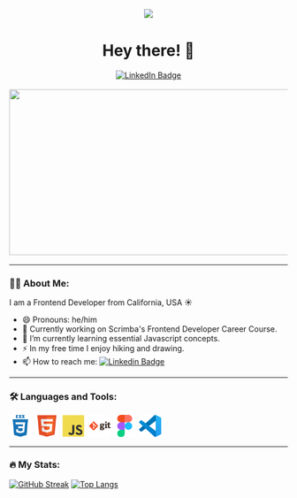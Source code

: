 <div id="header" align="center">
  <img src="https://i.giphy.com/media/v1.Y2lkPTc5MGI3NjExd2RkdDc5ZTkwcmhudmk2b3BwOHd0Zmc2bjF6djZrcm9wc2EyenQ5MSZlcD12MV9pbnRlcm5hbF9naWZfYnlfaWQmY3Q9Zw/xckpvtJhGi3TpQKRrW/giphy.gif" width="100"/>
  <h1>Hey there! 👋</h1>
  <div id="badges">
    <a href="https://www.linkedin.com/in/vicente-r-hernandez/">
      <img src="https://img.shields.io/badge/LinkedIn-blue?style=for-the-badge&logo=linkedin&logoColor=white" alt="LinkedIn Badge"/>
    </a>
  <!--   <a href="your-youtube-URL">
      <img src="https://img.shields.io/badge/YouTube-red?style=for-the-badge&logo=youtube&logoColor=white" alt="Youtube Badge"/>
    </a>
    <a href="your-twitter-URL">
      <img src="https://img.shields.io/badge/Twitter-blue?style=for-the-badge&logo=twitter&logoColor=white" alt="Twitter Badge"/>
    </a> -->
  </div>
  <img src="https://komarev.com/ghpvc/?username=vrhernandez&style=flat-square&color=blue" alt=""/>
</div>

<div align="center">
  <img src="https://i.giphy.com/media/v1.Y2lkPTc5MGI3NjExOWZqdXhmMzgyZXNxZmhrZjk5NHI3aDltdXF3eDQ3dW1hdDBqa3dnaSZlcD12MV9pbnRlcm5hbF9naWZfYnlfaWQmY3Q9Zw/C3gZCY92Cwyxq/giphy.gif" width="600" height="300"/>
</div>

---

### 👨‍💻 About Me:
I am a Frontend Developer from California, USA ☀️
- 😄 Pronouns: he/him
- 🔭 Currently working on Scrimba's Frontend Developer Career Course.
- 🌱 I’m currently learning essential Javascript concepts.
- ⚡ In my free time I enjoy hiking and drawing.
- 📫 How to reach me: [![Linkedin Badge](https://img.shields.io/badge/-vicente--r--hernandez-blue?style=flat&logo=Linkedin&logoColor=white)](https://www.linkedin.com/in/vicente-r-hernandez/)
<!-- - 👯 I’m looking to collaborate on ...
- 🤔 I’m looking for help with ...
- 💬 Ask me about ... -->
<!-- - ⚡ Fun fact: ... -->

---

### 🛠️ Languages and Tools:
<div>
  <img src="https://github.com/devicons/devicon/blob/master/icons/css3/css3-plain-wordmark.svg"  title="CSS3" alt="CSS" width="40" height="40"/>&nbsp;
  <img src="https://github.com/devicons/devicon/blob/master/icons/html5/html5-original.svg" title="HTML5" alt="HTML" width="40" height="40"/>&nbsp;
  <img src="https://github.com/devicons/devicon/blob/master/icons/javascript/javascript-original.svg" title="JavaScript" alt="JavaScript" width="40" height="40"/>&nbsp;
  <img src="https://github.com/devicons/devicon/blob/master/icons/git/git-original-wordmark.svg" title="Git" **alt="Git" width="40" height="40"/>
<!--   <img src="https://github.com/devicons/devicon/blob/master/icons/react/react-original-wordmark.svg" title="React" alt="React" width="40" height="40"/>&nbsp; -->
<!--   <img src="https://github.com/devicons/devicon/blob/master/icons/markdown/markdown-original.svg" title="Markdown" alt="Markdown" width="40" height="40" color="white"/>&nbsp; -->
  <img src="https://github.com/devicons/devicon/blob/master/icons/figma/figma-original.svg" title="Figma" alt="Figma" width="40" height="40"/>&nbsp;
  <img src="https://github.com/devicons/devicon/blob/master/icons/vscode/vscode-original.svg" title="VS Code" alt="VS Code" width="40" height="40"/>&nbsp;
</div>

--- 

### 🔥 My Stats:
[![GitHub Streak](http://github-readme-streak-stats.herokuapp.com?user=vrhernandez&theme=dark&background=000000)](https://git.io/streak-stats)
[![Top Langs](https://github-readme-stats.vercel.app/api/top-langs/?username=vrhernandez&layout=compact&theme=vision-friendly-dark)](https://github.com/anuraghazra/github-readme-stats)
<!--

---

### ✍️ Blog Posts:
-->
